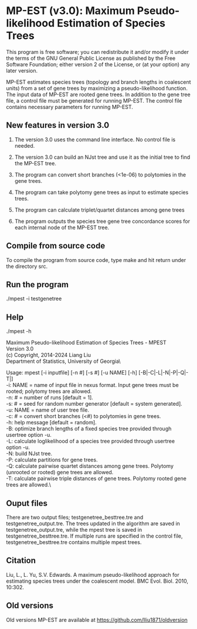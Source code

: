 # MP-EST (v3.0): Maximum Pseudo-likelihood Estimation of Species Trees
This program is free software; you can redistribute it and/or modify it under the terms of the GNU General Public License as published by the Free Software Foundation; either version 2 of the License, or (at your option) any later version.

MP-EST estimates species trees (topology and branch lengths in coalescent units) from a set of gene trees by maximizing a pseudo-likelihood function. The input data of MP-EST are rooted gene trees. In addition to the gene tree file, a control file must be generated for running MP-EST. The control file contains necessary parameters for running MP-EST.

## New features in version 3.0

1. The version 3.0 uses the command line interface. No control file is needed.

2. The version 3.0 can build an NJst tree and use it as the initial tree to find the MP-EST tree.

3. The program can convert short branches (<1e-06) to polytomies in the gene trees.

4. The program can take polytomy gene trees as input to estimate species trees.

5. The program can calculate triplet/quartet distances among gene trees

6. The program outputs the species tree gene tree concordance scores for each internal node of the MP-EST tree.


## Compile from source code
To compile the program from source code, type make and hit return under the directory src.

## Run the program
./mpest -i testgenetree 

## Help
./mpest -h

Maximum Pseudo-likelihood Estimation of Species Trees - MPEST\
Version 3.0\
(c) Copyright, 2014-2024 Liang Liu\
Department of Statistics, University of Georgia\

Usage: mpest [-i inputfile] [-n #] [-s #] [-u NAME] [-h] [-B|-C|-L|-N|-P|-Q|-T|] \
  -i: NAME = name of input file in nexus format. Input gene trees must be rooted; polytomy trees are allowed.\
  -n: # = number of runs [default = 1].\
  -s: # = seed for random number generator [default = system generated].\
  -u: NAME = name of user tree file.\
  -c: # = convert short branches (<#) to polytomies in gene trees.\
  -h: help message [default = random].\
  -B: optimize branch lengths of a fixed species tree provided through usertree option -u.\
  -L: calculate loglikelihood of a species tree provided through usertree option -u.\
  -N: build NJst tree.\
  -P: calculate partitions for gene trees.\
  -Q: calculate pairwise quartet distances among gene trees. Polytomy (unrooted or rooted) gene trees are allowed.\
  -T: calculate pairwise triple distances of gene trees. Polytomy rooted gene trees are allowed.\

## Ouput files
There are two output files; testgenetree_besttree.tre and testgenetree_output.tre. The trees updated in the algorithm are saved in testgenetree_output.tre, while the mpest tree is saved in testgenetree_besttree.tre. If multiple runs are specified in the control file, testgenetree_besttree.tre contains multiple mpest trees.


## Citation
Liu, L., L. Yu, S.V. Edwards. A maximum pseudo-likelihood approach for estimating species trees under the coalescent model. BMC Evol. Biol. 2010, 10:302.


## Old versions
Old versions MP-EST are available at https://github.com/lliu1871/oldversion
